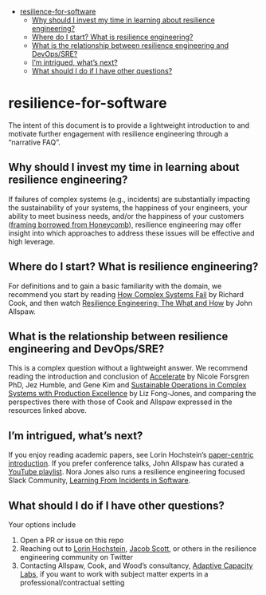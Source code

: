 <!-- prettier-ignore-start -->

<!-- START doctoc generated TOC please keep comment here to allow auto update -->
<!-- DON'T EDIT THIS SECTION, INSTEAD RE-RUN doctoc TO UPDATE -->


- [resilience-for-software](#resilience-for-software)
  - [Why should I invest my time in learning about resilience engineering?](#why-should-i-invest-my-time-in-learning-about-resilience-engineering)
  - [Where do I start? What is resilience engineering?](#where-do-i-start-what-is-resilience-engineering)
  - [What is the relationship between resilience engineering and DevOps/SRE?](#what-is-the-relationship-between-resilience-engineering-and-devopssre)
  - [I’m intrigued, what’s next?](#im-intrigued-whats-next)
  - [What should I do if I have other questions?](#what-should-i-do-if-i-have-other-questions)

<!-- END doctoc generated TOC please keep comment here to allow auto update -->

<!-- prettier-ignore-end -->

# resilience-for-software

The intent of this document is to provide a lightweight introduction to and motivate
further engagement with resilience engineering through a “narrative FAQ”.

## Why should I invest my time in learning about resilience engineering?

If failures of complex systems (e.g., incidents) are substantially impacting the
sustainability of your systems, the happiness of your engineers, your ability to meet
business needs, and/or the happiness of your customers
([framing borrowed from Honeycomb](https://www.honeycomb.io/framework-for-an-observability-maturity-model-using-observability-to-advance-your-engineering-product/)),
resilience engineering may offer insight into which approaches to address these issues
will be effective and high leverage.

## Where do I start? What is resilience engineering?

For definitions and to gain a basic familiarity with the domain, we recommend you start
by reading [How Complex Systems Fail](https://how.complexsystems.fail) by Richard Cook,
and then watch
[Resilience Engineering: The What and How](https://www.youtube.com/watch?v=9f4-Z8Tasa8)
by John Allspaw.

## What is the relationship between resilience engineering and DevOps/SRE?

This is a complex question without a lightweight answer. We recommend reading the
introduction and conclusion of [Accelerate](https://itrevolution.com/book/accelerate/)
by Nicole Forsgren PhD, Jez Humble, and Gene Kim and
[Sustainable Operations in Complex Systems with Production Excellence](https://www.infoq.com/articles/production-excellence-sustainable-operations-complex-systems/)
by Liz Fong-Jones, and comparing the perspectives there with those of Cook and Allspaw
expressed in the resources linked above.

## I’m intrigued, what’s next?

If you enjoy reading academic papers, see Lorin Hochstein’s
[paper-centric introduction](https://github.com/lorin/resilience-engineering/blob/master/intro.md).
If you prefer conference talks, John Allspaw has curated a
[YouTube playlist](https://www.youtube.com/playlist?list=PLb1aZTnPf3-OMChMkrr6WsokRI6LOnuem).
Nora Jones also runs a resilience engineering focused Slack Community,
[Learning From Incidents in Software](https://github.com/norajones/LFI-Slack/blob/master/README.md).

## What should I do if I have other questions?

Your options include

1. Open a PR or issue on this repo
1. Reaching out to [Lorin Hochstein](https://twitter.com/lhochstein),
   [Jacob Scott](https://twitter.com/jhscott), or others in the resilience engineering
   community on Twitter
1. Contacting Allspaw, Cook, and Wood’s consultancy,
   [Adaptive Capacity Labs](https://www.adaptivecapacitylabs.com/), if you want to work
   with subject matter experts in a professional/contractual setting
